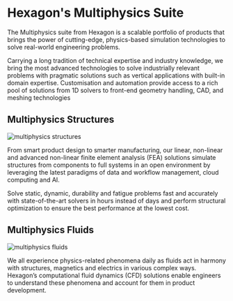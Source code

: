 # Hexagon's Multiphysics Suite
The Multiphysics suite from Hexagon is a scalable portfolio of products that brings the power of cutting-edge, physics-based simulation technologies to solve real-world engineering problems.

Carrying a long tradition of technical expertise and industry knowledge, we bring the most advanced technologies to solve industrially relevant problems with pragmatic solutions such as vertical applications with built-in domain expertise. Customisation and automation provide access to a rich pool of solutions from 1D solvers to front-end geometry handling, CAD, and meshing technologies

## Multiphysics Structures
![multiphysics structures](https://user-images.githubusercontent.com/130690758/231891427-bc077d22-3806-4b76-847d-b6739504e81c.png)

From smart product design to smarter manufacturing, our linear, non-linear and advanced non-linear finite element analysis (FEA) solutions simulate structures from components to full systems in an open environment by leveraging the latest paradigms of data and workflow management, cloud computing and AI.

Solve static, dynamic, durability and fatigue problems fast and accurately with state-of-the-art solvers in hours instead of days and perform structural optimization to ensure the best performance at the lowest cost.

## Multiphysics Fluids
![multiphysics fluids](https://user-images.githubusercontent.com/130690758/231891588-1c6546aa-02b2-4f7f-87b8-a3291520884f.png)

We all experience physics-related phenomena daily as fluids act in harmony with structures, magnetics and electrics in various complex ways. Hexagon’s computational fluid dynamics (CFD) solutions enable engineers to understand these phenomena and account for them in product development.
